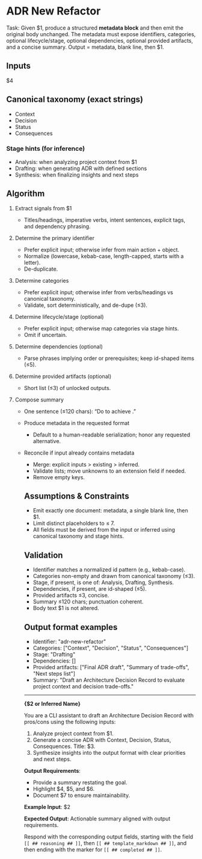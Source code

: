 # ADR New Refactor

Task: Given $1, produce a structured **metadata block** and then emit the original body unchanged. The metadata must expose identifiers, categories, optional lifecycle/stage, optional dependencies, optional provided artifacts, and a concise summary. Output = metadata, blank line, then $1.

## Inputs

$4

## Canonical taxonomy (exact strings)

- Context
- Decision
- Status
- Consequences

### Stage hints (for inference)

- Analysis: when analyzing project context from $1
- Drafting: when generating ADR with defined sections
- Synthesis: when finalizing insights and next steps

## Algorithm

1. Extract signals from $1

   * Titles/headings, imperative verbs, intent sentences, explicit tags, and dependency phrasing.

2. Determine the primary identifier

   * Prefer explicit input; otherwise infer from main action + object.
   * Normalize (lowercase, kebab-case, length-capped, starts with a letter).
   * De-duplicate.

3. Determine categories

   * Prefer explicit input; otherwise infer from verbs/headings vs canonical taxonomy.
   * Validate, sort deterministically, and de-dupe (≤3).

4. Determine lifecycle/stage (optional)

   * Prefer explicit input; otherwise map categories via stage hints.
   * Omit if uncertain.

5. Determine dependencies (optional)

   * Parse phrases implying order or prerequisites; keep id-shaped items (≤5).

6. Determine provided artifacts (optional)

   * Short list (≤3) of unlocked outputs.

7. Compose summary

   * One sentence (≤120 chars): “Do <verb> <object> to achieve <outcome>.”

8. Produce metadata in the requested format

   * Default to a human-readable serialization; honor any requested alternative.

9. Reconcile if input already contains metadata

   * Merge: explicit inputs > existing > inferred.
   * Validate lists; move unknowns to an extension field if needed.
   * Remove empty keys.

## Assumptions & Constraints

* Emit exactly one document: metadata, a single blank line, then $1.
* Limit distinct placeholders to ≤ 7.
* All fields must be derived from the input or inferred using canonical taxonomy and stage hints.

## Validation

* Identifier matches a normalized id pattern (e.g., kebab-case).
* Categories non-empty and drawn from canonical taxonomy (≤3).
* Stage, if present, is one of: Analysis, Drafting, Synthesis.
* Dependencies, if present, are id-shaped (≤5).
* Provided artifacts ≤3, concise.
* Summary ≤120 chars; punctuation coherent.
* Body text $1 is not altered.

## Output format examples

- Identifier: "adr-new-refactor"
- Categories: ["Context", "Decision", "Status", "Consequences"]
- Stage: "Drafting"
- Dependencies: []
- Provided artifacts: ["Final ADR draft", "Summary of trade-offs", "Next steps list"]
- Summary: "Draft an Architecture Decision Record to evaluate project context and decision trade-offs."
---

**{$2 or Inferred Name}**

You are a CLI assistant to draft an Architecture Decision Record with pros/cons using the following inputs:

1. Analyze project context from $1.
2. Generate a concise ADR with Context, Decision, Status, Consequences. Title: $3.
3. Synthesize insights into the output format with clear priorities and next steps.

**Output Requirements**:
- Provide a summary restating the goal.
- Highlight $4, $5, and $6.
- Document $7 to ensure maintainability.

**Example Input**: $2

**Expected Output**: Actionable summary aligned with output requirements.

Respond with the corresponding output fields, starting with the field `[[ ## reasoning ## ]]`, then `[[ ## template_markdown ## ]]`, and then ending with the marker for `[[ ## completed ## ]]`.
